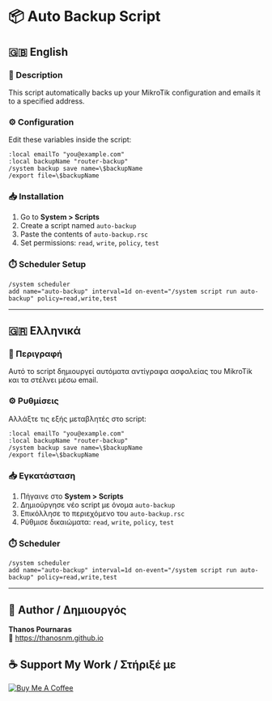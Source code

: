 # 📦 Auto Backup Script

## 🇬🇧 English

### 📝 Description

This script automatically backs up your MikroTik configuration and emails it to a specified address.

### ⚙️ Configuration

Edit these variables inside the script:

```rsc
:local emailTo "you@example.com"
:local backupName "router-backup"
/system backup save name=\$backupName
/export file=\$backupName
```

### 📥 Installation

1. Go to **System > Scripts**
2. Create a script named `auto-backup`
3. Paste the contents of `auto-backup.rsc`
4. Set permissions: `read`, `write`, `policy`, `test`

### ⏱️ Scheduler Setup

```rsc
/system scheduler
add name="auto-backup" interval=1d on-event="/system script run auto-backup" policy=read,write,test
```

---

## 🇬🇷 Ελληνικά

### 📝 Περιγραφή

Αυτό το script δημιουργεί αυτόματα αντίγραφα ασφαλείας του MikroTik και τα στέλνει μέσω email.

### ⚙️ Ρυθμίσεις

Αλλάξτε τις εξής μεταβλητές στο script:

```rsc
:local emailTo "you@example.com"
:local backupName "router-backup"
/system backup save name=\$backupName
/export file=\$backupName
```

### 📥 Εγκατάσταση

1. Πήγαινε στο **System > Scripts**
2. Δημιούργησε νέο script με όνομα `auto-backup`
3. Επικόλλησε το περιεχόμενο του `auto-backup.rsc`
4. Ρύθμισε δικαιώματα: `read`, `write`, `policy`, `test`

### ⏱️ Scheduler

```rsc
/system scheduler
add name="auto-backup" interval=1d on-event="/system script run auto-backup" policy=read,write,test
```

---

## 👤 Author / Δημιουργός

**Thanos Pournaras**  
🔗 https://thanosnm.github.io

## ☕ Support My Work / Στήριξέ με

[![Buy Me A Coffee](https://img.buymeacoffee.com/button-api/?text=Buy%20me%20a%20coffee&emoji=☕&slug=pournarasaa&button_colour=FFDD00&font_colour=000000&font_family=Arial&outline_colour=000000&coffee_colour=ffffff)](https://buymeacoffee.com/pournarasaa)